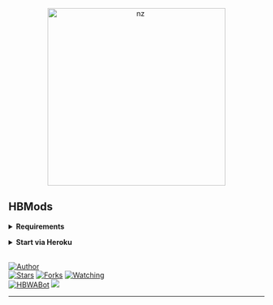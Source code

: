 <p align="center">
<img src="https://telegra.ph/file/910eec69750ced676b2a1.jpg" alt="nz" width="350"/>
</p>

## HBMods
</details>

<!-- Requirements -->
<b><details><summary>Requirements</summary></b>
* Qr code link luh nan hian i phone a tang ni lo in, mi dang phone a tangin emaw i laptop atangin Qr-Code link ah hian lut la
* Chuan i WhatsApp a lut la Settings luh na bul ah khan, WhatsApp link device a tangin Qr-Code chu i scan thei ang
* [GBWhatsApp hmang duh ve hrim hrim tan](https://herbert70.blogspot.com/2022/04/download-gbwhatsapp-last-version-update.html)
* Heroku Account ila nei loh chuan [hmet rawh](https://signup.heroku.com/login)
  
```bash
https://dashboard.heroku.com/new?template=
```
</details>

<!-- Start via Heroku -->
<b><details><summary>Start via Heroku</summary></b>

* I WhatsApp link device a tangin scan tur [Hmet rawh](https://replit.com/@HBMods/HBWABot2?v=1?outputonly=1&lite=1#index.js)
* He Repo hi fork la [Hmet rawh](https://github.com/HBMods2/HBWABOTMD/fork)
* Chuan he tah hian deploy link [Hmet rawh](https://dashboard.heroku.com/new?template=)
* Deploy chhung hi minute 5-10 ani thin a lo nghak zel dawn nia 
* I deploy zo hunah logs kha check la

</details>

</br>
</details>

<a href="https://github.com/HBMods2"><img title="Author" src="https://img.shields.io/badge/Author-HBMods-blue.svg?color=FFA161FF&style=for-the-badge&logo=github" /></a>  
<a href="https://github.com/HBMods2/HBWABOTMD"><img title="Stars" src="https://img.shields.io/github/stars/HBMods2/HBWABOTMD?color=FFA161FF&style=flat-square" /></a>
<a href="https://github.com/HBMods2/HBWABOTMD/network/members"><img title="Forks" src="https://img.shields.io/github/forks/HBMods2/HBWABOTMD?color=FFA161FF&style=flat-square" /></a>
<a href="https://github.com/HBMods2/HBWABOTMD/watchers"><img title="Watching" src="https://img.shields.io/github/watchers/HBMods2/HBWABOTMD?label=watchers&color=FFA161FF&style=flat-square" /></a> <br>
<a href="https://chat.whatsapp.com/ECtguf6pmRR1eXyeQ76jvO"><img title="HBWABot" src="https://img.shields.io/badge/WhatsApp-Group-blue.svg?color=FFA161FF&style=for-the-badge&logo=whatsapp" /></a> 
<a href="https://youtube.com/c/HBSuantakOfficialChannel"><img src="https://img.shields.io/badge/HBMods-Channel-ff0000?style=for-the-badge&logo=youtube&logoColor=ff000000&link=https://youtube.com/c/HBSuantakOfficialChannel" /><br>
</details>

----
